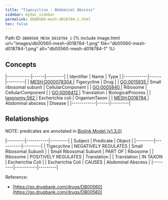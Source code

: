 ```yaml
---
title: "Tigecycline - Abdominal Abscess"
sidebar: mydoc_sidebar
permalink: db00560-mesh-d018784-1.html
toc: false 
---
```



Path ID: `DB00560_MESH_D018784_1`
{% include image.html url="images/db00560-mesh-d018784-1.png" file="db00560-mesh-d018784-1.png" alt="db00560-mesh-d018784-1" %}

## Concepts

|------------|------|---------|
| Identifier | Name | Type    |
|------------|------|---------|
| <a href="https://identifiers.org/MESH:D000078304">MESH:D000078304 </a> | Tigecycline | Drug |
| <a href="https://identifiers.org/GO:0015935">GO:0015935 </a> | Small ribosomal subunit | CellularComponent |
| <a href="https://identifiers.org/GO:0005840">GO:0005840 </a> | Ribosome | CellularComponent |
| <a href="https://identifiers.org/GO:0006412">GO:0006412 </a> | Translation | BiologicalProcess |
| <a href="https://identifiers.org/taxonomy:562">taxonomy:562 </a> | Escherichia coli | OrganismTaxon |
| <a href="https://identifiers.org/MESH:D018784">MESH:D018784 </a> | Abdominal abscess | Disease |
|------------|------|---------|

## Relationships


NOTE: predicates are annotated in <a href="https://github.com/biolink/biolink-model/releases/tag/v1.3.0">Biolink Model (v1.3.0)</a>

|---------|-----------|---------|
| Subject | Predicate | Object  |
|---------|-----------|---------|
| Tigecycline | NEGATIVELY REGULATES | Small Ribosomal Subunit |
| Small Ribosomal Subunit | PART OF | Ribosome |
| Ribosome | POSITIVELY REGULATES | Translation |
| Translation | IN TAXON | Escherichia Coli |
| Escherichia Coli | CAUSES | Abdominal Abscess |
|---------|-----------|---------|

Reference: 
  - [https://go.drugbank.com/drugs/DB00560](https://go.drugbank.com/drugs/DB00560)
